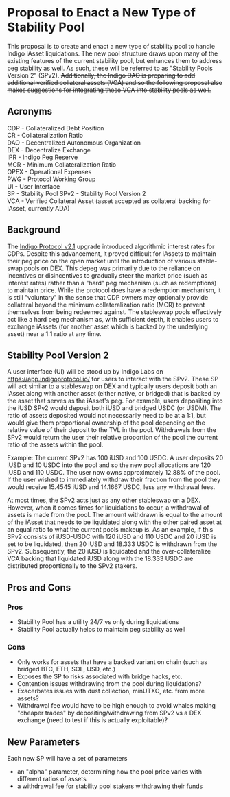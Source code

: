 # Proposal to Enact a New Type of Stability Pool

This proposal is to create and enact a new type of stability pool to handle Indigo iAsset liquidations. The new pool structure draws upon many of the existing features of the current stability pool, but enhances them to address peg stability as well. As such, these will be referred to as "Stability Pools Version 2" (SPv2). ~~Additionally, the Indigo DAO is preparing to add additional verified collateral assets (VCA) and so the following proposal also makes suggestions for integrating these VCA into stability pools as well.~~


## Acronyms
CDP - Collateralized Debt Position\
CR - Collateralization Ratio\
DAO - Decentralized Autonomous Organization\
DEX - Decentralize Exchange\
IPR - Indigo Peg Reserve\
MCR - Minimum Collateralization Ratio\
OPEX - Operational Expenses\
PWG - Protocol Working Group\
UI - User Interface\
SP - Stability Pool
SPv2 - Stability Pool Version 2\
VCA - Verified Collateral Asset (asset accepted as collateral backing for iAsset, currently ADA)

## Background
The [Indigo Protocol v2.1](https://app.indigoprotocol.io/governance/polls/63) upgrade introduced algorithmic interest rates for CDPs. Despite this advancement, it proved difficult for iAssets to maintain their peg price on the open market until the introduction of various stable-swap pools on DEX. This depeg was primarily due to the reliance on incentives or disincentives to gradually steer the market price (such as interest rates) rather than a "hard" peg mechanism (such as redemptions) to maintain price. While the protocol does have a redemption mechanism, it is still "voluntary" in the sense that CDP owners may optionally provide collateral beyond the minimum collateralization ratio (MCR) to prevent themselves from being redeemed against. The stableswap pools effectively act like a hard peg mechanism as, with sufficient depth, it enables users to exchange iAssets (for another asset which is backed by the underlying asset) near a 1:1 ratio at any time.

## Stability Pool Version 2
A user interface (UI) will be stood up by Indigo Labs on https://app.indigoprotocol.io/ for users to interact with the SPv2. These SP will act similar to a stableswap on DEX and typically users deposit both an iAsset along with another asset (either native, or bridged) that is backed by the asset that serves as the iAsset's peg. For example, users depositing into the iUSD SPv2 would deposit both iUSD and bridged USDC (or USDM). The ratio of assets deposited would not necessarily need to be at a 1:1, but would give them proportional ownership of the pool depending on the relative value of their deposit to the TVL in the pool. Withdrawals from the SPv2 would return the user their relative proportion of the pool the current ratio of the assets within the pool.

Example:
The current SPv2 has 100 iUSD and 100 USDC. A user deposits 20 iUSD and 10 USDC into the pool and so the new pool allocations are 120 iUSD and 110 USDC. The user now owns approximately 12.88% of the pool. If the user wished to immediately withdraw their fraction from the pool they would receive 15.4545 iUSD and 14.1667 USDC, less any withdrawal fees.

At most times, the SPv2 acts just as any other stableswap on a DEX. However, when it comes times for liquidations to occur, a withdrawal of assets is made from the pool. The amount withdrawn is equal to the amount of the iAsset that needs to be liquidated along with the other paired asset at an equal ratio to what the current pools makeup is. As an example, if this SPv2 consists of iUSD-USDC with 120 iUSD and 110 USDC and 20 iUSD is set to be liquidated, then 20 iUSD and 18.333 USDC is withdrawn from the SPv2. Subsequently, the 20 iUSD is liquidated and the over-collateralize VCA backing that liquidated iUSD along with the 18.333 USDC are distributed proportionally to the SPv2 stakers.

## Pros and Cons
### Pros
* Stability Pool has a utility 24/7 vs only during liquidations
* Stability Pool actually helps to maintain peg stability as well
### Cons
* Only works for assets that have a backed variant on chain (such as bridged BTC, ETH, SOL, USD, etc.)
* Exposes the SP to risks associated with bridge hacks, etc.
* Contention issues withdrawing from the pool during liquidations?
* Exacerbates issues with dust collection, minUTXO, etc. from more assets?
* Withdrawal fee would have to be high enough to avoid whales making "cheaper trades" by depositing/withdrawing from SPv2 vs a DEX exchange (need to test if this is actually exploitable)?

## New Parameters
Each new SP will have a set of parameters
* an "alpha" parameter, determining how the pool price varies with different ratios of assets
* a withdrawal fee for stability pool stakers withdrawing their funds